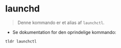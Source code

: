 # launchd

> Denne kommando er et alias af `launchctl`.

- Se dokumentation for den oprindelige kommando:

`tldr launchctl`
